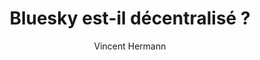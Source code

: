 ---
layout: post
title: "Bluesky est-il décentralisé ?"
link: https://next.ink/158967/bluesky-est-il-decentralise/
author: "Vincent Hermann"
published_date: "21/11/2024"
description: ""
language: "fr_FR"
categories: "Liens"
tags: ""
og-tags: ""
permalink: /:categories/:year/:month/:day/:title/
---
